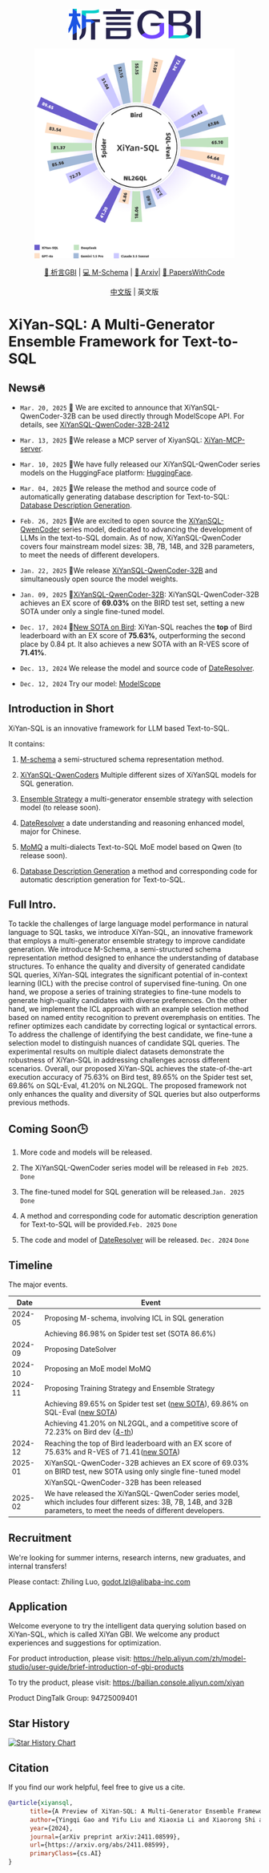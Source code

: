 <p align="center">
  <img src="https://raw.githubusercontent.com/XGenerationLab/XiYan-SQL/main/xiyanGBI.png" alt="image" />
</p>

<p align="center">
  <img src="https://raw.githubusercontent.com/XGenerationLab/XiYan-SQL/refs/heads/main/xiyansql.png" alt="image" width="400"/>
</p>


<div align="center">
  
[🤗 析言GBI](https://bailian.console.aliyun.com/xiyan) | 
[💻 M-Schema](https://github.com/XGenerationLab/M-Schema) | 
[📖 Arxiv](https://arxiv.org/abs/2411.08599)| 
[📄 PapersWithCode](https://paperswithcode.com/paper/xiyan-sql-a-multi-generator-ensemble)

</div>

<div align="center">

[中文版](https://github.com/XGenerationLab/XiYan-SQL/blob/main/README_zh.md) |
英文版

</div>

# XiYan-SQL: A Multi-Generator Ensemble Framework for Text-to-SQL

## News🔥
+ `Mar. 20, 2025` 🌟 We are excited to announce that XiYanSQL-QwenCoder-32B can be used directly through ModelScope API. For details, see [XiYanSQL-QwenCoder-32B-2412](https://www.modelscope.cn/models/XGenerationLab/XiYanSQL-QwenCoder-32B-2412)

+ `Mar. 13, 2025` 🌟We release a MCP server of XiyanSQL: [XiYan-MCP-server](https://github.com/XGenerationLab/xiyan_mcp_server).

+ `Mar. 10, 2025` 🌟We have fully released our XiYanSQL-QwenCoder series models on the HuggingFace platform: [HuggingFace](https://huggingface.co/collections/XGenerationLab/xiyansql-models-67c9844307b49f87436808fc).

+ `Mar. 04, 2025` 🌟We release the method and source code of automatically generating database description for Text-to-SQL: [Database Description Generation](https://github.com/XGenerationLab/XiYan-DBDescGen).

+ `Feb. 26, 2025` 🌟We are excited to open source the [XiYanSQL-QwenCoder](https://github.com/XGenerationLab/XiYanSQL-QwenCoder) series model, dedicated to advancing the development of LLMs in the text-to-SQL domain. As of now, XiYanSQL-QwenCoder covers four mainstream model sizes: 3B, 7B, 14B, and 32B parameters, to meet the needs of different developers.

+ `Jan. 22, 2025` 🌟We release [XiYanSQL-QwenCoder-32B](https://github.com/XGenerationLab/XiYanSQL-QwenCoder) and simultaneously open source the model weights.

+ `Jan. 09, 2025` 🌟[XiYanSQL-QwenCoder-32B](https://github.com/XGenerationLab/XiYanSQL-QwenCoder): XiYanSQL-QwenCoder-32B achieves an EX score of **69.03%** on the BIRD test set, setting a new SOTA under only a single fine-tuned model.

+ `Dec. 17, 2024` 🌟[New SOTA on Bird](https://bird-bench.github.io/): XiYan-SQL reaches the **top** of Bird leaderboard with an EX score of **75.63%**, outperforming the second place by 0.84 pt. It also achieves a new SOTA with an R-VES score of **71.41%**.

+ `Dec. 13, 2024` We release the model and source code of [DateResolver](https://github.com/XGenerationLab/XiYan-DateResolver).

+ `Dec. 12, 2024` Try our model: [ModelScope](https://www.modelscope.cn/studios/XGenerationLab/XiYanSQL-QwenCoder-32B)


## Introduction in Short
XiYan-SQL is an innovative framework for LLM based Text-to-SQL. 

It contains:

1. [M-schema](https://github.com/XGenerationLab/M-Schema) a semi-structured schema representation method.

2. [XiYanSQL-QwenCoders](https://github.com/XGenerationLab/XiYanSQL-QwenCoder)  Multiple different sizes of XiYanSQL models for SQL generation.

3. [Ensemble Strategy](https://github.com/XGenerationLab/XiYan-Selection) a multi-generator ensemble strategy with selection model (to release soon).

4. [DateResolver](https://github.com/XGenerationLab/XiYan-DateResolver) a date understanding and reasoning enhanced model, major for Chinese.

5. [MoMQ](https://github.com/XGenerationLab/MoMQ) a multi-dialects Text-to-SQL MoE model based on Qwen (to release soon).

6. [Database Description Generation](https://github.com/XGenerationLab/XiYan-DBDescGen) a method and corresponding code for automatic description generation for Text-to-SQL.


## Full Intro.
To tackle the challenges of large language model performance in natural language to SQL tasks, we introduce XiYan-SQL, an innovative framework that employs a multi-generator ensemble strategy to improve candidate generation.
We introduce M-Schema, a semi-structured schema representation method designed to enhance the understanding of database structures.
To enhance the quality and diversity of generated candidate SQL queries, XiYan-SQL integrates the significant potential of in-context learning (ICL) with the precise control of supervised fine-tuning.
On one hand, we propose a series of training strategies to fine-tune models to generate high-quality candidates with diverse preferences.
On the other hand, we implement the ICL approach with an example selection method based on named entity recognition to prevent overemphasis on entities.
The refiner optimizes each candidate by correcting logical or syntactical errors.
To address the challenge of identifying the best candidate, we fine-tune a selection model to distinguish nuances of candidate SQL queries.
The experimental results on multiple dialect datasets demonstrate the robustness of XiYan-SQL in addressing challenges across different scenarios.
Overall, our proposed XiYan-SQL achieves the state-of-the-art execution accuracy of 75.63\% on Bird test, 89.65\% on the Spider test set, 69.86\% on SQL-Eval, 41.20\% on NL2GQL.
The proposed framework not only enhances the quality and diversity of SQL queries but also outperforms previous methods.


## Coming Soon🕒

1. More code and models will be released.

2. The XiYanSQL-QwenCoder series model will be released in `Feb 2025`. `Done`
   
3. The fine-tuned model for SQL generation will be released.`Jan. 2025` `Done`

4. A method and corresponding code for automatic description generation for Text-to-SQL will be provided.`Feb. 2025` `Done`

5. The code and model of [DateResolver](https://github.com/XGenerationLab/XiYan-DateResolver) will be released. `Dec. 2024` `Done`


## Timeline
The major events.

| Date     | Event                                                                                                                                                             |
|----------|-------------------------------------------------------------------------------------------------------------------------------------------------------------------|
| 2024-05  | Proposing M-schema, involving ICL in SQL generation   |
|          | Achieving 86.98% on Spider test set (SOTA 86.6%)       |
| 2024-09  | Proposing DateSolver                      |
| 2024-10  | Proposing an MoE model MoMQ   |
| 2024-11  | Proposing Training Strategy and Ensemble Strategy      |
|          | Achieving 89.65% on Spider test set ([new SOTA](https://paperswithcode.com/sota/text-to-sql-on-spider)), 69.86% on SQL-Eval ([new SOTA](https://paperswithcode.com/sota/text-to-sql-on-sql-eval-1))                                                                     |
|          | Achieving 41.20% on NL2GQL, and a competitive score of 72.23% on Bird dev ([4-th](https://paperswithcode.com/sota/text-to-sql-on-bird-big-bench-for-large-scale))          |
| 2024-12  | Reaching the top of Bird leaderboard with an EX score of 75.63% and R-VES of 71.41([new SOTA](https://bird-bench.github.io/))     |
| 2025-01  | XiYanSQL-QwenCoder-32B achieves an EX score of 69.03% on BIRD test, new SOTA using only single fine-tuned model        |
|          | XiYanSQL-QwenCoder-32B has been released          |
| 2025-02  | We have released the XiYanSQL-QwenCoder series model, which includes four different sizes: 3B, 7B, 14B, and 32B parameters, to meet the needs of different developers. |

## Recruitment

We're looking for summer interns, research interns, new graduates, and internal transfers!

Please contact: Zhiling Luo, godot.lzl@alibaba-inc.com


## Application
Welcome everyone to try the intelligent data querying solution based on XiYan-SQL, which is called XiYan GBI. We welcome any product experiences and suggestions for optimization.

For product introduction, please visit: https://help.aliyun.com/zh/model-studio/user-guide/brief-introduction-of-gbi-products

To try the product, please visit: https://bailian.console.aliyun.com/xiyan

Product DingTalk Group: 94725009401


## Star History

[![Star History Chart](https://api.star-history.com/svg?repos=XGenerationLab/XiYan-SQL&Date)](https://star-history.com/#XGenerationLab/XiYan-SQL&Date)

## Citation
If you find our work helpful, feel free to give us a cite.
```bibtex
@article{xiyansql,
      title={A Preview of XiYan-SQL: A Multi-Generator Ensemble Framework for Text-to-SQL}, 
      author={Yingqi Gao and Yifu Liu and Xiaoxia Li and Xiaorong Shi and Yin Zhu and Yiming Wang and Shiqi Li and Wei Li and Yuntao Hong and Zhiling Luo and Jinyang Gao and Liyu Mou and Yu Li},
      year={2024},
      journal={arXiv preprint arXiv:2411.08599},
      url={https://arxiv.org/abs/2411.08599},
      primaryClass={cs.AI}
}
```
